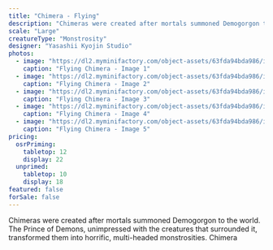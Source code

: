 ```yaml
---
title: "Chimera - Flying"
description: "Chimeras were created after mortals summoned Demogorgon to the world. The Prince of Demons, unimpressed with the creatures that surrounded it, transformed them into horrific, multi-headed monstrosities. Chimera"
scale: "Large"
creatureType: "Monstrosity"
designer: "Yasashii Kyojin Studio"
photos:
  - image: "https://dl2.myminifactory.com/object-assets/63fda94bda986/images/720X720-chimera-02-ps.jpg"
    caption: "Flying Chimera - Image 1"
  - image: "https://dl2.myminifactory.com/object-assets/63fda94bda986/images/720X720-chimera-02-c.jpg"
    caption: "Flying Chimera - Image 2"
  - image: "https://dl2.myminifactory.com/object-assets/63fda94bda986/images/720X720-chimera-02-d.jpg"
    caption: "Flying Chimera - Image 3"
  - image: "https://dl2.myminifactory.com/object-assets/63fda94bda986/images/720X720-chimera-02-b.jpg"
    caption: "Flying Chimera - Image 4"
  - image: "https://dl2.myminifactory.com/object-assets/63fda94bda986/images/720X720-chimera-02-scale.jpg"
    caption: "Flying Chimera - Image 5"
pricing:
  osrPriming:
    tabletop: 12
    display: 22
  unprimed:
    tabletop: 10
    display: 18
featured: false
forSale: false
---
```


Chimeras were created after mortals summoned Demogorgon to the world. The Prince of Demons, unimpressed with the creatures that surrounded it, transformed them into horrific, multi-headed monstrosities. Chimera